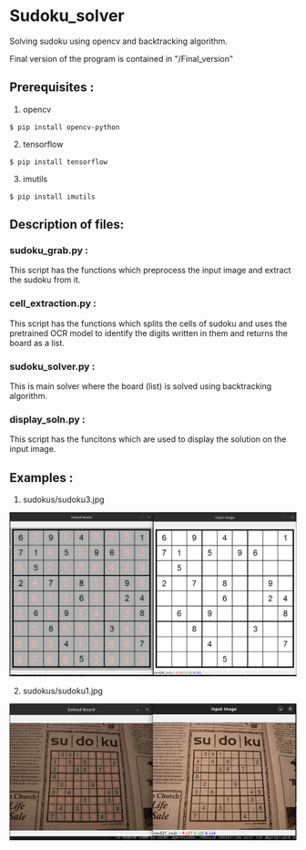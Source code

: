 # Sudoku_solver
Solving sudoku using opencv and backtracking algorithm.

Final version of the program is contained in "/Final_version"

## Prerequisites :
1. opencv
```
$ pip install opencv-python
```
2. tensorflow
```
$ pip install tensorflow
```
3. imutils
```
$ pip install imutils
```
## Description of files:
### sudoku_grab.py :
This script has the functions which preprocess the input image and extract the sudoku from it.
### cell_extraction.py :
This script has the functions which splits the cells of sudoku and uses the pretrained OCR model to identify the digits written in them and returns the board as a list.
### sudoku_solver.py :
This is main solver where the board (list) is solved using backtracking algorithm.
### display_soln.py :
This script has the funcitons which are used to display the solution on the input image.

## Examples :
1. sudokus/sudoku3.jpg

![Example 1](https://github.com/Ananthoju-Pranav-Sai/Sudoku_solver/blob/main/Examples/example1.png)

2. sudokus/sudoku1.jpg

![Example 2](https://github.com/Ananthoju-Pranav-Sai/Sudoku_solver/blob/main/Examples/example2.png)